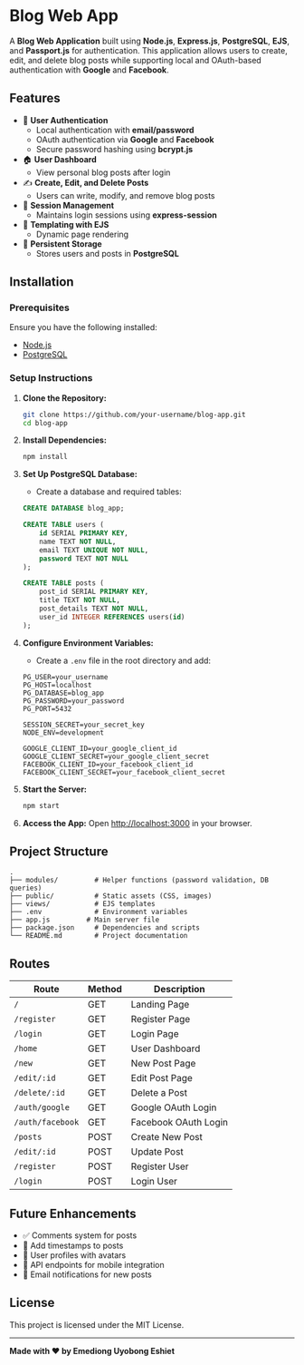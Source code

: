 # Blog Web App

A **Blog Web Application** built using **Node.js**, **Express.js**, **PostgreSQL**, **EJS**, and **Passport.js** for authentication. This application allows users to create, edit, and delete blog posts while supporting local and OAuth-based authentication with **Google** and **Facebook**.

## Features

- 📝 **User Authentication**
  - Local authentication with **email/password**
  - OAuth authentication via **Google** and **Facebook**
  - Secure password hashing using **bcrypt.js**
- 🏠 **User Dashboard**
  - View personal blog posts after login
- ✍ **Create, Edit, and Delete Posts**
  - Users can write, modify, and remove blog posts
- 🔐 **Session Management**
  - Maintains login sessions using **express-session**
- 🎨 **Templating with EJS**
  - Dynamic page rendering
- 📂 **Persistent Storage**
  - Stores users and posts in **PostgreSQL**

## Installation

### Prerequisites

Ensure you have the following installed:

- [Node.js](https://nodejs.org/)
- [PostgreSQL](https://www.postgresql.org/)

### Setup Instructions

1. **Clone the Repository:**

   ```sh
   git clone https://github.com/your-username/blog-app.git
   cd blog-app
   ```

2. **Install Dependencies:**

   ```sh
   npm install
   ```

3. **Set Up PostgreSQL Database:**

   - Create a database and required tables:

   ```sql
   CREATE DATABASE blog_app;

   CREATE TABLE users (
       id SERIAL PRIMARY KEY,
       name TEXT NOT NULL,
       email TEXT UNIQUE NOT NULL,
       password TEXT NOT NULL
   );

   CREATE TABLE posts (
       post_id SERIAL PRIMARY KEY,
       title TEXT NOT NULL,
       post_details TEXT NOT NULL,
       user_id INTEGER REFERENCES users(id)
   );
   ```

4. **Configure Environment Variables:**

   - Create a `.env` file in the root directory and add:

   ```env
   PG_USER=your_username
   PG_HOST=localhost
   PG_DATABASE=blog_app
   PG_PASSWORD=your_password
   PG_PORT=5432

   SESSION_SECRET=your_secret_key
   NODE_ENV=development

   GOOGLE_CLIENT_ID=your_google_client_id
   GOOGLE_CLIENT_SECRET=your_google_client_secret
   FACEBOOK_CLIENT_ID=your_facebook_client_id
   FACEBOOK_CLIENT_SECRET=your_facebook_client_secret
   ```

5. **Start the Server:**

   ```sh
   npm start
   ```

6. **Access the App:**
   Open [http://localhost:3000](http://localhost:3000) in your browser.

## Project Structure

```
.
├── modules/         # Helper functions (password validation, DB queries)
├── public/          # Static assets (CSS, images)
├── views/           # EJS templates
├── .env             # Environment variables
├── app.js         # Main server file
├── package.json     # Dependencies and scripts
└── README.md        # Project documentation
```

## Routes

| Route            | Method | Description          |
| ---------------- | ------ | -------------------- |
| `/`              | GET    | Landing Page         |
| `/register`      | GET    | Register Page        |
| `/login`         | GET    | Login Page           |
| `/home`          | GET    | User Dashboard       |
| `/new`           | GET    | New Post Page        |
| `/edit/:id`      | GET    | Edit Post Page       |
| `/delete/:id`    | GET    | Delete a Post        |
| `/auth/google`   | GET    | Google OAuth Login   |
| `/auth/facebook` | GET    | Facebook OAuth Login |
| `/posts`         | POST   | Create New Post      |
| `/edit/:id`      | POST   | Update Post          |
| `/register`      | POST   | Register User        |
| `/login`         | POST   | Login User           |

## Future Enhancements

- ✅ Comments system for posts
- 📆 Add timestamps to posts
- 👥 User profiles with avatars
- 📱 API endpoints for mobile integration
- 🔔 Email notifications for new posts

## License

This project is licensed under the MIT License.

---

**Made with ❤️ by Emediong Uyobong Eshiet**
